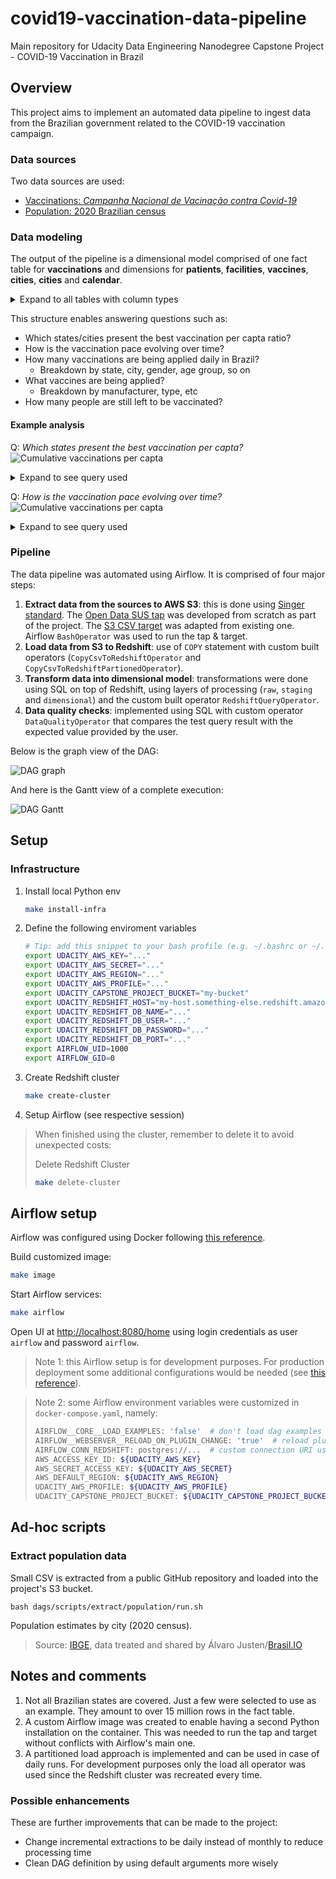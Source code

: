 # covid19-vaccination-data-pipeline
Main repository for Udacity Data Engineering Nanodegree Capstone Project - COVID-19 Vaccination in Brazil

## Overview
This project aims to implement an automated data pipeline to ingest data from the Brazilian government related to the COVID-19 vaccination campaign.

### Data sources
Two data sources are used:
- [Vaccinations: _Campanha Nacional de Vacinação contra Covid-19_](https://opendatasus.saude.gov.br/dataset/covid-19-vacinacao)
- [Population: 2020 Brazilian census](https://www.ibge.gov.br)

### Data modeling

The output of the pipeline is a dimensional model comprised of one fact table for **vaccinations** and dimensions for **patients**, **facilities**, **vaccines**, **cities**, **cities** and **calendar**.

<details>
  <summary>Expand to all tables with column types </summary>
    
| fact_vaccinations |  |
|---|---|
| vaccination_sk | text |
| patient_sk | text |
| facility_sk | text |
| vaccine_sk | text |
| city_sk | text |
| vaccination_date | timestamptz |
| vaccinations_count | integer |

| dim_patients |  |
|---|---|
| patient_sk | text |
| patient_id | text |
| patient_age | integer |
| patient_birth_date | text |
| patient_biological_gender_enum | text |
| patient_skin_color_code | text |
| patient_skin_color_value | text |
| patient_address_city_ibge_code | text |
| patient_address_city_name | text |
| patient_address_state_abbrev | text |
| patient_address_country_code | text |
| patient_address_country_name | text |
| patient_address_postal_code | text |
| patient_nationality_enum | text |
| vaccination_category_code | text |
| vaccination_category_name | text |
| vaccination_subcategory_code | text |
| vaccination_subcategory_name | text |

| dim_facilities |  |
|---|---|
| facility_sk | text |
| facility_code | text |
| facility_registration_name | text |
| facility_fantasy_name | text |
| facility_city_code | text |
| facility_city_name | text |
| facility_state_abbrev | text |

| dim_vaccines |  |
|---|---|
| vaccine_sk | text |
| vaccination_dose_description | text |
| vaccine_type_code | text |
| vaccine_batch_code | text |
| vaccine_type_name | text |
| vaccine_manufacturer_name | text |
| vaccine_manufacturer_reference_code | text |

| dim_cities |  |
|---|---|
| city_sk | text |
| state | text |
| state_ibge_code | text |
| city_ibge_code | text |
| city | text |
| estimated_population | integer |
| cropped_city_ibge_code | text |

| dim_cities |  |
|---|---|
| city_sk | text |
| state | text |
| state_ibge_code | text |
| city_ibge_code | text |
| city | text |
| estimated_population | integer |
| cropped_city_ibge_code | text |

| dim_calendar |  |
|---|---|
| full_date | timestamptz |
| day | integer |
| week | integer |
| month | integer |
| year | integer |
| weekday | integer |

</details>


This structure enables answering questions such as:

- Which states/cities present the best vaccination per capta ratio?
- How is the vaccination pace evolving over time?
- How many vaccinations are being applied daily in Brazil?
    - Breakdown by state, city, gender, age group, so on
- What vaccines are being applied?
    - Breakdown by manufacturer, type, etc
- How many people are still left to be vaccinated?

#### Example analysis

Q: _Which states present the best vaccination per capta?_
![Cumulative vaccinations per capta](./images/analysis-cumulative-vaccinations-per-capta.png)

<details>
  <summary>Expand to see query used </summary>


```sql
with state_populations as
(
    -- Pre-aggregate population by state before joining
    select
        state,
        sum(estimated_population) as state_population
    from
        dim_cities
    group by 
        1
),


daily_vaccinations as
(
    select
        dca.full_date as vaccination_date,
        dfa.facility_state_abbrev as state,
        max(pop.state_population) as state_population,
        sum(fva.vaccinations_count) as daily_vaccinations
    from
        fact_vaccinations fva
        inner join
        dim_calendar dca on fva.vaccination_date = dca.full_date
        inner join
        dim_facilities dfa on fva.facility_sk = dfa.facility_sk
        inner join
        state_populations pop on dfa.facility_state_abbrev = pop.state
    where
        dfa.facility_state_abbrev != 'SC'  -- removing due to incomplete data
    group by
        1,2
),

cumulative_daily_vaccinations as
(
    select
        *,
        sum(daily_vaccinations) over (
            partition by state 
            order by vaccination_date 
            rows between unbounded preceding and current row
        )::float as cumulative_daily_vaccinations 
    from
        daily_vaccinations
)

select
    *,
    cumulative_daily_vaccinations / state_population as cumulative_daily_vaccinations_per_capta
from
    cumulative_daily_vaccinations

```
</details>

Q: _How is the vaccination pace evolving over time?_
![Cumulative vaccinations per capta](./images/analysis-daily-vaccinations-per-capta.png)

<details>
  <summary>Expand to see query used </summary>


```sql
with state_populations as
(
    -- Pre-aggregate population by state before joining
    select
        state,
        sum(estimated_population) as state_population
    from
        dim_cities
    group by 
        1
),


daily_vaccinations_per_capta as
(
    select
        dca.full_date as vaccination_date,
        dfa.facility_state_abbrev as state,
        sum(fva.vaccinations_count)::float / max(pop.state_population) as vaccinations_per_capta
    from
        fact_vaccinations fva
        inner join
        dim_calendar dca on fva.vaccination_date = dca.full_date
        inner join
        dim_facilities dfa on fva.facility_sk = dfa.facility_sk
        inner join
        state_populations pop on dfa.facility_state_abbrev = pop.state
    where
        dfa.facility_state_abbrev != 'SC'  -- removing due to incomplete data
    group by
        1,2
)

select
    *,
    avg(vaccinations_per_capta) over (
        partition by state 
        order by vaccination_date 
        rows between 29 preceding and current row
    ) as rolling_avg_30_days 
from
    daily_vaccinations_per_capta


```
</details>



### Pipeline
The data pipeline was automated using Airflow. It is comprised of four major steps:
1. **Extract data from the sources to AWS S3**: this is done using [Singer standard](https://github.com/singer-io/getting-started). The [Open Data SUS tap](https://github.com/lpillmann/tap-opendatasus) was developed from scratch as part of the project. The [S3 CSV target](https://github.com/lpillmann/pipelinewise-target-s3-csv) was adapted from existing one. Airflow `BashOperator` was used to run the tap & target.
1. **Load data from S3 to Redshift**: use of `COPY` statement with custom built operators (`CopyCsvToRedshiftOperator` and `CopyCsvToRedshiftPartionedOperator`).
1. **Transform data into dimensional model**: transformations were done using SQL on top of Redshift, using layers of processing (`raw`, `staging` and `dimensional`) and the custom built operator `RedshiftQueryOperator`.
1. **Data quality checks**: implemented using SQL with custom operator `DataQualityOperator` that compares the test query result with the expected value provided by the user.

Below is the graph view of the DAG:

![DAG graph](./images/airflow-dag.png)

And here is the Gantt view of a complete execution:

![DAG Gantt](./images/airflow-gantt.png)

## Setup
### Infrastructure
1. Install local Python env
    ```bash
    make install-infra
    ```

1. Define the following enviroment variables
    ```bash
    # Tip: add this snippet to your bash profile (e.g. ~/.bashrc or ~/.zshrc if you use ZSH)
    export UDACITY_AWS_KEY="..."
    export UDACITY_AWS_SECRET="..."
    export UDACITY_AWS_REGION="..."
    export UDACITY_AWS_PROFILE="..."
    export UDACITY_CAPSTONE_PROJECT_BUCKET="my-bucket"
    export UDACITY_REDSHIFT_HOST="my-host.something-else.redshift.amazonaws.com"
    export UDACITY_REDSHIFT_DB_NAME="..."
    export UDACITY_REDSHIFT_DB_USER="..."
    export UDACITY_REDSHIFT_DB_PASSWORD="..."
    export UDACITY_REDSHIFT_DB_PORT="..."
    export AIRFLOW_UID=1000
    export AIRFLOW_GID=0
    ```

1. Create Redshift cluster
    ```bash
    make create-cluster
    ```

1. Setup Airflow (see respective session)

>When finished using the cluster, remember to delete it to avoid unexpected costs:
>
>Delete Redshift Cluster
>```bash
>make delete-cluster
>```


## Airflow setup
Airflow was configured using Docker following [this reference](https://airflow.apache.org/docs/apache-airflow/stable/start/docker.html#running-airflow).

Build customized image:
```bash
make image
```

Start Airflow services:
```bash
make airflow
```

Open UI at [http://localhost:8080/home](http://localhost:8080/home) using login credentials as user `airflow` and password `airflow`.

> Note 1: this Airflow setup is for development purposes. For production deployment some additional configurations would be needed (see [this reference](https://airflow.apache.org/docs/apache-airflow/stable/production-deployment.html)).

> Note 2: some Airflow environment variables were customized in `docker-compose.yaml`, namely:
>```bash
>AIRFLOW__CORE__LOAD_EXAMPLES: 'false'  # don't load dag examples
>AIRFLOW__WEBSERVER__RELOAD_ON_PLUGIN_CHANGE: 'true'  # reload plugins as soon as they are saved
>AIRFLOW_CONN_REDSHIFT: postgres://...  # custom connection URI using the env vars instead of using UI
>AWS_ACCESS_KEY_ID: ${UDACITY_AWS_KEY}
>AWS_SECRET_ACCESS_KEY: ${UDACITY_AWS_SECRET}
>AWS_DEFAULT_REGION: ${UDACITY_AWS_REGION}
>UDACITY_AWS_PROFILE: ${UDACITY_AWS_PROFILE}
>UDACITY_CAPSTONE_PROJECT_BUCKET: ${UDACITY_CAPSTONE_PROJECT_BUCKET}
>```

## Ad-hoc scripts
### Extract population data
Small CSV is extracted from a public GitHub repository and loaded into the project's S3 bucket.
```
bash dags/scripts/extract/population/run.sh
```

Population estimates by city (2020 census).

> Source: [IBGE](https://www.ibge.gov.br/), data treated and shared by Álvaro Justen/[Brasil.IO](https://brasil.io/)

## Notes and comments
1. Not all Brazilian states are covered. Just a few were selected to use as an example. They amount to over 15 million rows in the fact table.
1. A custom Airflow image was created to enable having a second Python installation on the container. This was needed to run the tap and target without conflicts with Airflow's main one.
1. A partitioned load approach is implemented and can be used in case of daily runs. For development purposes only the load all operator was used since the Redshift cluster was recreated every time. 

### Possible enhancements
These are further improvements that can be made to the project:
- Change incremental extractions to be daily instead of monthly to reduce processing time
- Clean DAG definition by using default arguments more wisely
